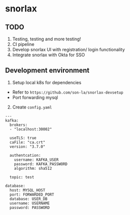 # snorlax

## TODO
1. Testing, testing and more testing! 
2. CI pipeline
3. Develop snorlax UI with registration/ login functionality
4. Integrate snorlax with Okta for SSO



## Development environment

1. Setup local k8s for dependencies
* Refer to `https://github.com/son-la/snorlax-devsetup`
* Port forwarding mysql
2. Create `config.yaml` 
```
---
kafka: 
  brokers:
  - "localhost:30002"

  useTLS: true
  caFile: "ca.crt"
  version: "3.7.0"

  authentcation:
    username: KAFKA_USER
    password: KAFKA_PASSWORD
    algorithm: sha512

  topic: test
  
database:
  host: MYSQL_HOST
  port: FORWARDED_PORT
  database: USER_DB
  username: USERNAME
  password: PASSWORD
```
